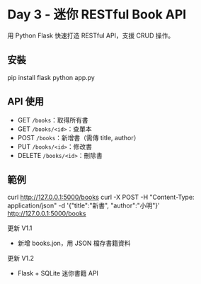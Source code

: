 # Day 3 - 迷你 RESTful Book API

用 Python Flask 快速打造 RESTful API，支援 CRUD 操作。

## 安裝

pip install flask
python app.py

## API 使用

- GET `/books`：取得所有書
- GET `/books/<id>`：查單本
- POST `/books`：新增書（需傳 title, author）
- PUT `/books/<id>`：修改書
- DELETE `/books/<id>`：刪除書

## 範例

curl http://127.0.0.1:5000/books
curl -X POST -H "Content-Type: application/json" -d '{"title":"新書", "author":"小明"}' http://127.0.0.1:5000/books

更新 V1.1

- 新增 books.jon，用 JSON 檔存書籍資料

更新 V1.2

- Flask + SQLite 迷你書籍 API
